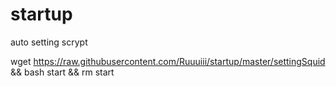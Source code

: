 # startup
auto setting scrypt 

wget https://raw.githubusercontent.com/Ruuuiii/startup/master/settingSquid && bash start && rm start
